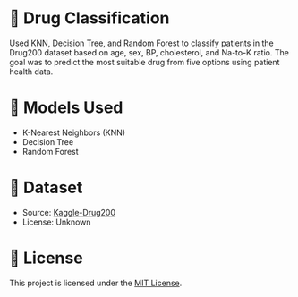 # 🧪 Drug Classification
Used KNN, Decision Tree, and Random Forest to classify patients in the Drug200 dataset based on age, sex, BP, cholesterol, and Na-to-K ratio. The goal was to predict the most suitable drug from five options using patient health data.

# 🚀 Models Used
- K-Nearest Neighbors (KNN)
- Decision Tree
- Random Forest

# 📁 Dataset
- Source: [Kaggle-Drug200](https://www.kaggle.com/datasets/jeevanrh/drug200csv)
- License: Unknown

# 📄 License
This project is licensed under the [MIT License](https://github.com/hamidrezaxe/Drug200-Classification/blob/main/LICENSE).
